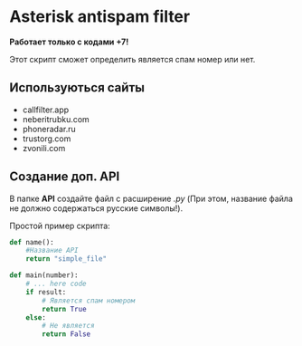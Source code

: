 # Asterisk antispam filter

**Работает только с кодами +7!**

Этот скрипт сможет определить является спам номер или нет. 

## Используються сайты
- callfilter.app
- neberitrubku.com
- phoneradar.ru
- trustorg.com
- zvonili.com

## Создание доп. API

В папке **API** создайте файл с расширение *.py* (При этом, название файла не должно содержаться русские символы!).

Простой пример скрипта:
```python
def name():
    #Название API
    return "simple_file"

def main(number):
    # ... here code
    if result:
        # Является спам номером
        return True
    else:
        # Не является
        return False
```
